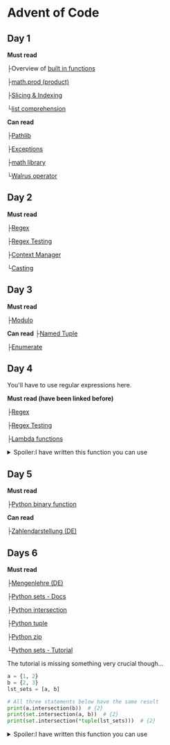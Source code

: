 # Advent of Code
## Day 1
**Must read**

├Overview of [built in functions](https://docs.python.org/3/library/functions.html)

├[math.prod (product)](https://docs.python.org/3/library/math.html#math.prod)

├[Slicing & Indexing](https://towardsdatascience.com/the-basics-of-indexing-and-slicing-python-lists-2d12c90a94cf)

└[list comprehension](https://www.python-kurs.eu/list_comprehension.php)

**Can read**

├[Pathlib](https://docs.python.org/3/library/pathlib.html)

├[Exceptions](https://docs.python.org/3/tutorial/errors.html)

├[math library](https://docs.python.org/3/library/math.html)

└[Walrus operator](https://realpython.com/lessons/assignment-expressions/)

## Day 2
**Must read**

├[Regex](https://docs.python.org/3/howto/regex.html)

├[Regex Testing](https://regexr.com/)

├[Context Manager](https://stackabuse.com/python-context-managers/)

└[Casting](https://www.w3schools.com/python/python_casting.asp)

## Day 3
**Must read**

├[Modulo](https://www.geeksforgeeks.org/what-is-a-modulo-operator-in-python/)

**Can read**
├[Named Tuple](https://docs.python.org/3/library/collections.html#collections.namedtuple)

├[Enumerate](https://docs.python.org/3/library/functions.html?highlight=enumerate#enumerate)

## Day 4
You'll have to use regular expressions here.

**Must read (have been linked before)**

├[Regex](https://docs.python.org/3/howto/regex.html)

├[Regex Testing](https://regexr.com/)

├[Lambda functions](https://www.w3schools.com/python/python_lambda.asp)

<details>
  <summary>Spoiler:I have written this function you can use</summary>
    
  ```python
import re
def re_range(prefix: str, low: int, up: int, postfix: str = ""):
    """Creates a regex for a numeric range"""  # e.g. "birth_year": re_range("byr:", 1920, 2002),
    lst_range = [str(i) for i in range(low, up + 1)]
    str_range = f"({'|'.join(lst_range)})"
    return re.compile(prefix + str_range + postfix)
  ```
</details>

## Day 5
**Must read**

├[Python binary function](https://docs.python.org/3/library/functions.html?highlight=enumerate#bin)

**Can read**

├[Zahlendarstellung (DE)](https://www.inf.hs-flensburg.de/lang/informatik/zahlendarstellung.htm)


## Days 6
**Must read** 

├[Mengenlehre (DE)](https://www.mathebibel.de/mengenlehre)

├[Python sets - Docs](https://docs.python.org/3/library/stdtypes.html#set)

├[Python intersection](https://docs.python.org/3/library/stdtypes.html#frozenset.intersection)

├[Python tuple](https://docs.python.org/3/library/stdtypes.html#tuple)

├[Python zip](https://docs.python.org/3/library/functions.html#zip)

└[Python sets - Tutorial](https://realpython.com/python-sets/)

The tutorial is missing something very crucial though...
```python
a = {1, 2}
b = {2, 3}
lst_sets = [a, b]

# All three statements below have the same result
print(a.intersection(b))  # {2}
print(set.intersection(a, b))  # {2}
print(set.intersection(*tuple(lst_sets)))  # {2}
```

<details>
  <summary>Spoiler:I have written this function you can use</summary>
    
  ```python
from typing import List, Set
import re
def intersecting_entries(group: str) -> int:
    """Counts the number of chars that are in every entry of the list"""
    entries = group.splitlines()  # Splits the group into their members
    entries: List[str] = [re.sub(r"[^a-z]", "", entry) for entry in entries]  # Deletes every char that is not a-z
    entries: List[Set[str]] = [set(entry) for entry in entries]

    return len(set.intersection(*tuple(entries)))
  ```
</details>


<!-- Design element
**Must read** 
├[]()
└[]()
-->